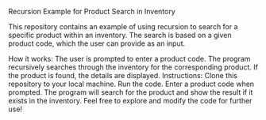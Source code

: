 Recursion Example for Product Search in Inventory

This repository contains an example of using recursion to search for a specific product within an inventory. The search is based on a given product code, which the user can provide as an input.

How it works:
The user is prompted to enter a product code.
The program recursively searches through the inventory for the corresponding product.
If the product is found, the details are displayed.
Instructions:
Clone this repository to your local machine.
Run the code.
Enter a product code when prompted.
The program will search for the product and show the result if it exists in the inventory.
Feel free to explore and modify the code for further use!
